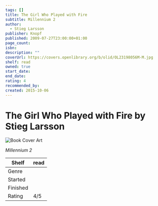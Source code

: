 ```yaml
---
tags: []
title: The Girl Who Played with Fire
subtitle: Millennium 2
author:
  - Stieg Larsson
publisher: Knopf
published: 2009-07-27T23:00:00+01:00
page_count: 
isbn: 
description: ""
coverUrl: https://covers.openlibrary.org/b/olid/OL23198056M-M.jpg
shelf: read
owned: true
start_date: 
end_date: 
rating: 4
recommended_by: 
created: 2015-10-06
---
```


# The Girl Who Played with Fire by Stieg Larsson

![Book Cover Art](https://covers.openlibrary.org/b/olid/OL23198056M-M.jpg)

_Millennium 2_

| Shelf | read |
| --- | --- |
| Genre |  |
| Started |  |
| Finished |  |
| Rating | 4/5 |

